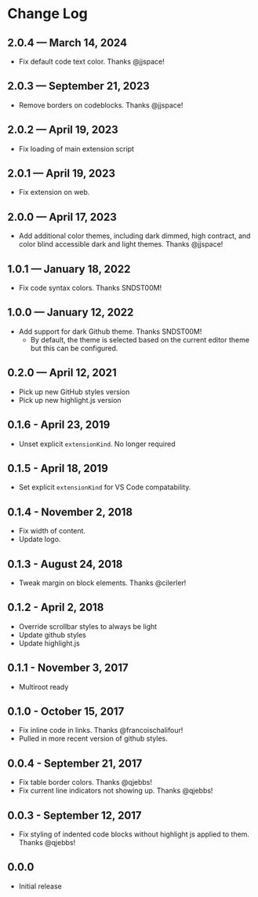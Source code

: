 # Change Log

## 2.0.4 — March 14, 2024
- Fix default code text color. Thanks @jjspace!

## 2.0.3 — September 21, 2023
- Remove borders on codeblocks. Thanks @jjspace!

## 2.0.2 — April 19, 2023
- Fix loading of main extension script

## 2.0.1 — April 19, 2023
- Fix extension on web.

## 2.0.0 — April 17, 2023
- Add additional color themes, including dark dimmed, high contract, and color blind accessible dark and light themes. Thanks @jjspace!

## 1.0.1 — January 18, 2022
- Fix code syntax colors. Thanks SNDST00M!

## 1.0.0 — January 12, 2022
- Add support for dark Github theme. Thanks SNDST00M!
    - By default, the theme is selected based on the current editor theme but this can be configured.

## 0.2.0 — April 12, 2021
- Pick up new GitHub styles version
- Pick up new highlight.js version

## 0.1.6 - April 23, 2019
- Unset explicit `extensionKind`. No longer required

## 0.1.5 - April 18, 2019
- Set explicit `extensionKind` for VS Code compatability.

## 0.1.4 - November 2, 2018
- Fix width of content. 
- Update logo.

## 0.1.3 - August 24, 2018
- Tweak margin on block elements. Thanks @cilerler!

## 0.1.2 - April 2, 2018
- Override scrollbar styles to always be light
- Update github styles
- Update highlight.js

## 0.1.1 - November 3, 2017
- Multiroot ready

## 0.1.0 - October 15, 2017
- Fix inline code in links. Thanks @francoischalifour!
- Pulled in more recent version of github styles.

## 0.0.4 - September 21, 2017
- Fix table border colors. Thanks @qjebbs!
- Fix current line indicators not showing up. Thanks @qjebbs!

## 0.0.3 - September 12, 2017
- Fix styling of indented code blocks without highlight js applied to them. Thanks @qjebbs!

## 0.0.0
- Initial release
